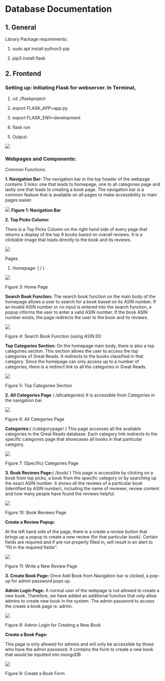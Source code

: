 # Database Documentation

## 1. General

Library Package requirements:

1.  sudo apt install python3-pip
    
2.  pip3 install flask
    

## 2. Frontend

### Setting up: Initiating Flask for webserver. In Terminal,

1.  cd ./flaskproject
    
2.  export FLASK_APP=app.py
    
3.  export FLASK_ENV=development
    
4.  flask run
    
5.  Output:
    

![](https://lh4.googleusercontent.com/pc2SQ9ICydlDLhdpNKSKGjF0CdpfiJyOVikWMNmBpo_cE9GgFS6P9iK3q4Olf-VX7CDPVyc53SjgQ5S7_tJ2Q_OaWP5II1i9_fdUxUFPqohaym5Y1tQJAx9t1oOdfNskwQHg-Bd7)

  

### Webpages and Components:

Common Functions:

**1.  Navigation Bar:**
    The navigation bar in the top header of the webpage contains 3 links: one that leads to homepage, one to all categories page and lastly one that leads to creating a book page. The navigation bar is a common feature that is available on all pages to make accessibility to main pages easier.

![](https://lh3.googleusercontent.com/N3BJXtL2yCp9saMvU0BUqp3NA4SLpgG6uyH2BfKnEadgFrNmJSRX8n5CqHqZaihjQw58Yiornk_o12MPrw-Py-6y_MJ8aIgRFdW9O_o-D8uwDlh28gyUDe2lkMplMNq6kl5-2Us0)
**Figure 1: Navigation Bar**

**2.  Top Picks Column:**
 
There is a Top Picks Column on the right hand side of every page that returns a display of the top 9 books based on overall reviews. It is a clickable image that leads directly to the book and its reviews.

![](https://lh4.googleusercontent.com/w6nTaFnwc7W_v78-ITk2t8w4XzxMEQnsWZ-q9Q_D0mg3Ddu9zKczoT1CqkdBQAHLG9Ubgir5zYEqt92JLvcY4bvnVvRA7QtLy4udTQYEumqW2PCAY1LTg48uGK7mP9Teb-9NqxMa)  




  
  
  
Pages
1.  Homepage: ( / )
    

![](https://lh3.googleusercontent.com/RDS3EoUqfzS96nQC5VbSF-dbVlNDnsachwIN3rZ8YeBpuXcK_-00-VqU4E-08PK44CM6j4hBUmJ4hgT2lQiAWJAJ8kKJwcOEOQhsnMI-AdMi4Jc2rnuZK2f9LngcXSWXD_AlC7_U)

Figure 3: Home Page

**Search Book Function:**
The search book function on the main body of the homepage allows a user to search for a book based on its ASIN number. If an invalid ASIN number or no input is entered into the search function, a popup informs the user to enter a valid ASIN number. If the book ASIN number exists, the page redirects the user to the book and its reviews.

![](https://lh5.googleusercontent.com/F4YeF2kkzmqapjaADyl3vHv0tEMlwSEPf1lEcugNeYqiTcLeAnPeLbiZl7dAKOGdGqStwMbV7hpkDLA3RdNGKpUfdIXrOe46Q3TAeaJAYMiGz76I_zNm9Oul8cqnQjhtxPrVgPFJ)

Figure 4: Search Book Function (using ASIN ID)

  
  

**Top Categories Section:**
On the homepage main body, there is also a top categories section. This section allows the user to access the top categories of Great Reads. It redirects to the books classified in that category. Since the homepage can only access up to a number of categories, there is a redirect link to all the categories in Great Reads.

![](https://lh4.googleusercontent.com/9Gs3ok3V2P_C7NfufTjV52nWwS27ByAzVQnUcwYuffTz1OK-CB_JEV1fetkSm--IO03Pms_tmm9UbwOyEk4eLpzGjnADh-IM3OqeG6GkycL6_32XPWpGES063r_vNX1uJQq1pMXM)

Figure 5: Top Categories Section

  
  

**2.  All Categories Page** ( /allcategories)
  It is accessible from Categories in the navigation bar.

![](https://lh4.googleusercontent.com/u3RyqPjducTTbNa6hh-yoSzcxmS3DSqdtxNn4OX4i3urioXfD_Q2lcAtmcfmgrsW9OvdlWcRyz9CNG2Ydcpd-Tl7i9svm1lMxf13sFNa_q7dWLORCUrnrF5gr8mARG9O9GS1qN7k)

Figure 6: All Categories Page

  
**Categories:**( /categorypage/<categoryname> )
This page accesses all the available categories in the Great Reads database. Each category link redirects to the specific categories page that showcases all books in that particular category. 
  
![](https://lh6.googleusercontent.com/TvbqGYiqCoFzwrWF43HXiBjkALBSUA0m9EJvvOpAOLUpC_PHCg16_AkwHfFoplafZkB6yPnM2dwUF8eCBU_v6NUInElsQFt6pwc5vRpJfr-R6pY5VCrFeS1dm1w34VehKp0QaeWR)

Figure 7: (Specific) Categories Page

**3.  Book Reviews Page:**( /book/<asin> )
This page is accessible by clicking on a book from top picks, a book from the specific category or by searching up the exact ASIN number. It shows all the reviews of a particular book (identified by ASIN number), including the name of reviewer, review content and how many people have found the reviews helpful.

![](https://lh4.googleusercontent.com/f6eNxPlbY8KJb8J3hrZLG0s4YApqLHmXqyxyNxXjo5Ay0q4Ph7-l5ru68vFJrMH_oiidoUhaYd7bPzSA7xUK5ZaAnp5-XO6Ij5I6pGN86S3fze38OGUB5etG2xT03iWF6j-pJcd2)

Figure 10: Book Reviews Page


**Create a Review Popup:**

At the left hand side of the page, there is a create a review button that brings up a popup to create a new review (for that particular book). Certain fields are required and if are not properly filled in, will result in an alert to “fill in the required fields”.

![](https://lh6.googleusercontent.com/aUh9NzBx0kvCtAiFySnCQKWT3eTyA4hGQhzpVGX2jroll4uU0qDHdG2yp4xmP-LOcwf6zvNfiGnDM7UW6Hz7IZjA3KNUXzIjC5B7IWgEGxqcEPvE7zgON7KHJMav4Aw3pSGuWPTH)

Figure 11: Write a New Review Page


**3.  Create Book Page:**
    Once Add Book from Navigation bar is clicked, a pop-up for admin password pops up.
    
**Admin Login Page:**
A normal user of the webpage is not allowed to create a new book. Therefore, we have added an additional function that only allow admins to create new book in the system. The admin password to access the create a book page is: admin.

![](https://lh4.googleusercontent.com/BQjG9WeY64MrECH5MqwG7hRjKV76fpkJdRqi-NOExxqdexxnEEHkN-CvdnqqyO_uq48LzR-3C1F-lZuW7e8Cq4XqqGYXRP90oZgeNsC6asWUGfUr1XPkLDLObFivFok1DQBXsYgQ)

Figure 8: Admin Login for Creating a New Book

  

**Create a Book Page:**

This page is only allowed for admins and will only be accessible by those who have the admin password. It contains the form to create a new book that would be inputted into mongoDB.

![](https://lh6.googleusercontent.com/KC0v5v_3AjHkFAnX1U9XKR7i4A1v-CwfhU6H6hbBtqnWRYvcXo4p5-gizN3_onYg3nq2U14JlXQ68bSlmI7U4p5nsm5w3ju2KBCJNfZKO3eczqJEt7PFd7e7oNkCEGgwPDKqvx6h)

Figure 9: Create a Book Form
